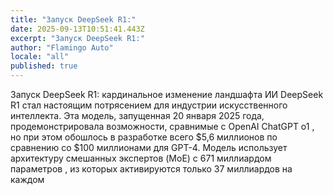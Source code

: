 ```yaml
---
title: "Запуск DeepSeek R1:"
date: 2025-09-13T10:51:41.443Z
excerpt: "Запуск DeepSeek R1:"
author: "Flamingo Auto"
locale: "all"
published: true
---
```


Запуск DeepSeek R1: кардинальное изменение ландшафта ИИ
DeepSeek R1 стал настоящим потрясением для индустрии искусственного интеллекта. Эта модель, запущенная 20 января 2025 года, продемонстрировала возможности, сравнимые с OpenAI ChatGPT o1 , но при этом обошлось в разработке всего $5,6 миллионов по сравнению со $100 миллионами для GPT-4. Модель использует архитектуру смешанных экспертов (MoE) с 671 миллиардом параметров , из которых активируются только 37 миллиардов на каждом